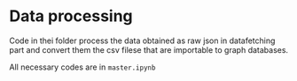 # Data processing 
Code in thei folder process the data obtained as raw json in datafetching part and convert them the csv filese that are importable to graph databases. 

All necessary codes are in `master.ipynb`